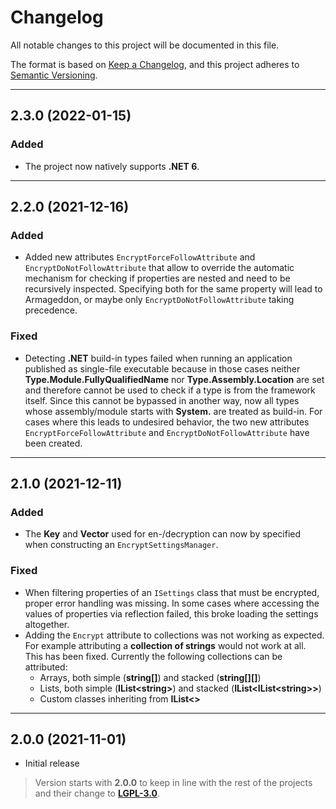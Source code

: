 # Changelog

All notable changes to this project will be documented in this file.

The format is based on [Keep a Changelog](https://keepachangelog.com/en/1.0.0/), and this project adheres to [Semantic Versioning](https://semver.org/spec/v2.0.0.html).
___

## 2.3.0 (2022-01-15)

### Added

- The project now natively supports **.NET 6**.
___

## 2.2.0 (2021-12-16)

### Added

- Added new attributes `EncryptForceFollowAttribute` and `EncryptDoNotFollowAttribute` that allow to override the automatic mechanism for checking if properties are nested and need to be recursively inspected. Specifying both for the same property will lead to Armageddon, or maybe only `EncryptDoNotFollowAttribute` taking precedence.

### Fixed

- Detecting **.NET** build-in types failed when running an application published as single-file executable because in those cases neither **Type.Module.FullyQualifiedName** nor **Type.Assembly.Location** are set and therefore cannot be used to check if a type is from the framework itself. Since this cannot be bypassed in another way, now all types whose assembly/module starts with **System.** are treated as build-in. For cases where this leads to undesired behavior, the two new attributes `EncryptForceFollowAttribute` and `EncryptDoNotFollowAttribute` have been created.
___

## 2.1.0 (2021-12-11)

### Added

- The **Key** and **Vector** used for en-/decryption can now by specified when constructing an `EncryptSettingsManager`.

### Fixed

- When filtering properties of an `ISettings` class that must be encrypted, proper error handling was missing. In some cases where accessing the values of properties via reflection failed, this broke loading the settings altogether.
- Adding the `Encrypt` attribute to collections was not working as expected. For example attributing a **collection of strings** would not work at all. This has been fixed. Currently the following collections can be attributed:
	- Arrays, both simple (**string\[\]**) and stacked (**string\[\]\[\]**)
	- Lists, both simple (**IList\<string\>**) and stacked (**IList\<IList\<string\>\>**)
	- Custom classes inheriting from **IList<>**
___

## 2.0.0 (2021-11-01)

- Initial release

> Version starts with **2.0.0** to keep in line with the rest of the projects and their change to [**LGPL-3.0**](https://www.gnu.org/licenses/lgpl-3.0.html).